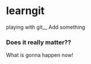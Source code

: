 # learngit
playing with git__
Add something


### Does it really matter??

What is gonna happen now!

